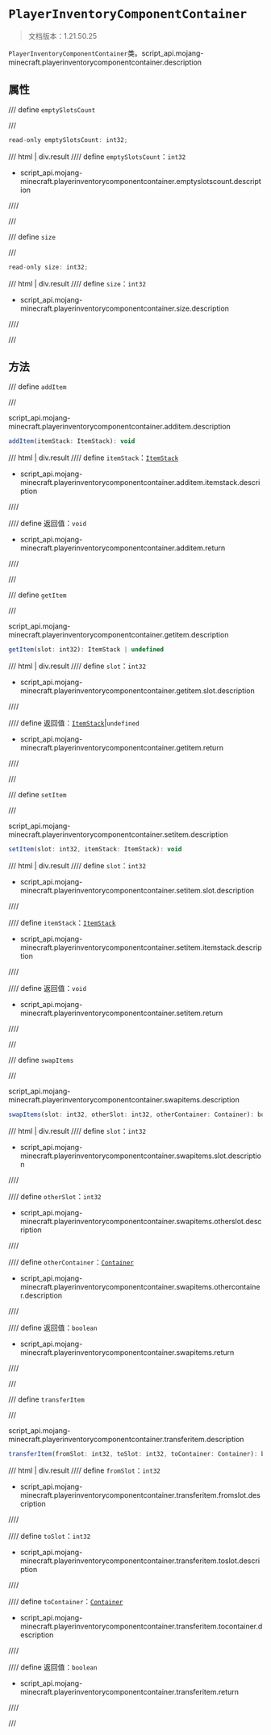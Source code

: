 # `PlayerInventoryComponentContainer`

> 文档版本：1.21.50.25

`PlayerInventoryComponentContainer`类。script_api.mojang-minecraft.playerinventorycomponentcontainer.description

## 属性

/// define
`emptySlotsCount`


///

```js
read-only emptySlotsCount: int32;
```

/// html | div.result
//// define
`emptySlotsCount`：`int32`

- script_api.mojang-minecraft.playerinventorycomponentcontainer.emptyslotscount.description


////

///


/// define
`size`


///

```js
read-only size: int32;
```

/// html | div.result
//// define
`size`：`int32`

- script_api.mojang-minecraft.playerinventorycomponentcontainer.size.description


////

///


## 方法

/// define
`addItem`


///

script_api.mojang-minecraft.playerinventorycomponentcontainer.additem.description

```js
addItem(itemStack: ItemStack): void
```

/// html | div.result
//// define
`itemStack`：[`ItemStack`](./itemstack.md)

- script_api.mojang-minecraft.playerinventorycomponentcontainer.additem.itemstack.description


////

//// define
返回值：`void`

- script_api.mojang-minecraft.playerinventorycomponentcontainer.additem.return


////

///


/// define
`getItem`


///

script_api.mojang-minecraft.playerinventorycomponentcontainer.getitem.description

```js
getItem(slot: int32): ItemStack | undefined
```

/// html | div.result
//// define
`slot`：`int32`

- script_api.mojang-minecraft.playerinventorycomponentcontainer.getitem.slot.description


////

//// define
返回值：[`ItemStack`](./itemstack.md)|`undefined`

- script_api.mojang-minecraft.playerinventorycomponentcontainer.getitem.return


////

///


/// define
`setItem`


///

script_api.mojang-minecraft.playerinventorycomponentcontainer.setitem.description

```js
setItem(slot: int32, itemStack: ItemStack): void
```

/// html | div.result
//// define
`slot`：`int32`

- script_api.mojang-minecraft.playerinventorycomponentcontainer.setitem.slot.description


////

//// define
`itemStack`：[`ItemStack`](./itemstack.md)

- script_api.mojang-minecraft.playerinventorycomponentcontainer.setitem.itemstack.description


////

//// define
返回值：`void`

- script_api.mojang-minecraft.playerinventorycomponentcontainer.setitem.return


////

///


/// define
`swapItems`


///

script_api.mojang-minecraft.playerinventorycomponentcontainer.swapitems.description

```js
swapItems(slot: int32, otherSlot: int32, otherContainer: Container): boolean
```

/// html | div.result
//// define
`slot`：`int32`

- script_api.mojang-minecraft.playerinventorycomponentcontainer.swapitems.slot.description


////

//// define
`otherSlot`：`int32`

- script_api.mojang-minecraft.playerinventorycomponentcontainer.swapitems.otherslot.description


////

//// define
`otherContainer`：[`Container`](./container.md)

- script_api.mojang-minecraft.playerinventorycomponentcontainer.swapitems.othercontainer.description


////

//// define
返回值：`boolean`

- script_api.mojang-minecraft.playerinventorycomponentcontainer.swapitems.return


////

///


/// define
`transferItem`


///

script_api.mojang-minecraft.playerinventorycomponentcontainer.transferitem.description

```js
transferItem(fromSlot: int32, toSlot: int32, toContainer: Container): boolean
```

/// html | div.result
//// define
`fromSlot`：`int32`

- script_api.mojang-minecraft.playerinventorycomponentcontainer.transferitem.fromslot.description


////

//// define
`toSlot`：`int32`

- script_api.mojang-minecraft.playerinventorycomponentcontainer.transferitem.toslot.description


////

//// define
`toContainer`：[`Container`](./container.md)

- script_api.mojang-minecraft.playerinventorycomponentcontainer.transferitem.tocontainer.description


////

//// define
返回值：`boolean`

- script_api.mojang-minecraft.playerinventorycomponentcontainer.transferitem.return


////

///


